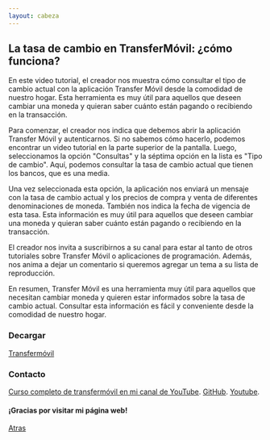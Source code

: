 ```yaml
---
layout: cabeza
---
```


## La tasa de cambio en TransferMóvil: ¿cómo funciona?

En este video tutorial, el creador nos muestra cómo consultar el tipo de cambio actual con la aplicación Transfer Móvil desde la comodidad de nuestro hogar. Esta herramienta es muy útil para aquellos que deseen cambiar una moneda y quieran saber cuánto están pagando o recibiendo en la transacción.

Para comenzar, el creador nos indica que debemos abrir la aplicación Transfer Móvil y autenticarnos. Si no sabemos cómo hacerlo, podemos encontrar un video tutorial en la parte superior de la pantalla. Luego, seleccionamos la opción "Consultas" y la séptima opción en la lista es "Tipo de cambio". Aquí, podemos consultar la tasa de cambio actual que tienen los bancos, que es una media.

Una vez seleccionada esta opción, la aplicación nos enviará un mensaje con la tasa de cambio actual y los precios de compra y venta de diferentes denominaciones de moneda. También nos indica la fecha de vigencia de esta tasa. Esta información es muy útil para aquellos que deseen cambiar una moneda y quieran saber cuánto están pagando o recibiendo en la transacción.

El creador nos invita a suscribirnos a su canal para estar al tanto de otros tutoriales sobre Transfer Móvil o aplicaciones de programación. Además, nos anima a dejar un comentario si queremos agregar un tema a su lista de reproducción.

En resumen, Transfer Móvil es una herramienta muy útil para aquellos que necesitan cambiar moneda y quieren estar informados sobre la tasa de cambio actual. Consultar esta información es fácil y conveniente desde la comodidad de nuestro hogar.

### Decargar

[Transfermóvil](https://www.etecsa.cu/es/aplicaciones/transfermovil)

### Contacto

[Curso completo de transfermóvil en mi canal de YouTube](https://youtube.com/playlist?list=PL9Lgme4PR4XDbaGv87gfR5AupKot9yf5Z).
[GitHub](https://github.com/Infor-Mayo).
[Youtube](https://youtube.com/@Infor-Mayo).

#### ¡Gracias por visitar mi página web!

[Atras](./1-curso-completo-transfermovil.md) 
